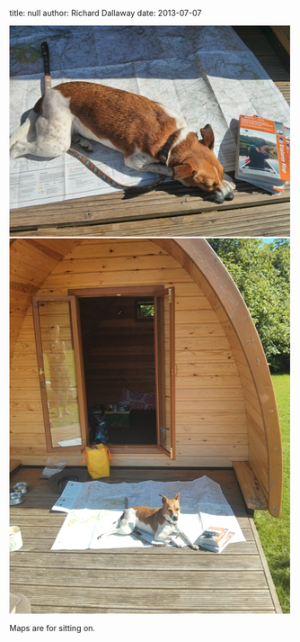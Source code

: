 
title: null
author: Richard Dallaway
date: 2013-07-07

<div><a href="/media/KJIMG_20130707_101919.jpg"><img src="/media/KJIMG_20130707_101919.jpg.500.jpg" width="500" height="375"/></a></div><div><a href="/media/NSIMG_20130707_101939.jpg"><img src="/media/NSIMG_20130707_101939.jpg.500.jpg" width="500" height="667"/></a></div>

Maps are for sitting on.
   
    